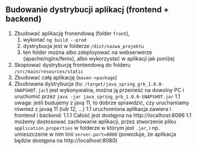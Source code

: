 ## Budowanie dystrybucji aplikacj (frontend + backend)



1. Zbudować aplikację fronendową (folder `front`), 
    1. wykonać `ng build --prod`
    1. dystrybucja jest w folderze `/dist/nazwa_projektu`
    1. ten folder można albo zdeployować na webserwerze (apache/nginx/fenix),
       albo wykorzystać w aplikacji jak poniżej
1. Skopiować dystrybucję frontendową do folderu 
`/src/main/resources/static`
1. Zbudować całą aplikację (`maven->package`)
1. Zbudowana dystrybucja (tu: `/target/java_spring_grb_1.0.0-SNAPSHOT.jar`)
jest wykonywalna, można ją przenieść na dowolny PC i uruchomić przez
`java -jar java_spring_grb_1.0.0-SNAPSHOT.jar`
1.1 uwaga: jeśli budujemy z javą 11, to dobrze sprawdzić, 
czy uruchamiamy również z javaą 11 (lub 12, ...)
1.1 uruchomiona aplikacja zawiera i frontend i backend:
1.1.1 Całość jest dostępna na http://localhost:8086
1.1 możemy dostosować zachowanie aplikacji, przez
stworzenie pliku `application.properties`
w folderze w którym jest `.jar`, i np. umieszczenie
w nim linii `server.port=8080`  (powoduje, 
że aplikacja będzie dostępna na http://localhost:8080)